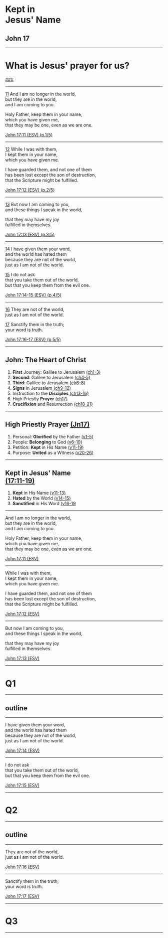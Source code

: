 <!-- .slide: <%= bg("unsplash-Jztmx9yqjBw-stars.jpg") %> id="title" -->
# Kept in <br> Jesus' Name
## John 17

---
<!-- .slide: data-background="white" -->
# What is Jesus' **prayer** for us?

[###](#/outline "secret")

---
[11](# "ref")
And I am no longer in the world, <br>
but they are in the world, <br>
and I am coming to you.

Holy Father, keep them in your name, <br>
which you have given me, <br>
that they may be one, even as we are one.

[John 17:11 (ESV) (p.1/5)](# "ref")

---
[12](# "ref")
While I was with them,  <br>
I kept them in your name, <br>
which you have given me.

I have guarded them, and not one of them <br>
has been lost except the son of destruction, <br>
that the Scripture might be fulfilled.

[John 17:12 (ESV) (p.2/5)](# "ref")

---
[13](# "ref")
But now I am coming to you, <br>
and these things I speak in the world,

that they may have my joy  <br>
fulfilled in themselves.

[John 17:13 (ESV) (p.3/5)](# "ref")

---
[14](# "ref")
I have given them your word, <br>
and the world has hated them <br>
because they are not of the world, <br>
just as I am not of the world.

[15](# "ref")
I do not ask  <br>
that you take them out of the world, <br>
but that you keep them from the evil one.

[John 17:14-15 (ESV) (p.4/5)](# "ref")

---
[16](# "ref")
They are not of the world, <br>
just as I am not of the world.

[17](# "ref")
Sanctify them in the truth;  <br>
your word is truth.

[John 17:16-17 (ESV) (p.5/5)](# "ref")

---
<!-- .slide: id="outline" -->
## John: The Heart of Christ
1. **First** Journey: Galilee to Jerusalem [(ch1-3)](# "ref")
  1. **Second**: Galilee to Jerusalem [(ch4-5)](# "ref")
  1. **Third**: Galilee to Jerusalem [(ch6-8)](# "ref")
  1. **Signs** in Jerusalem [(ch9-12)](# "ref")
1. Instruction to the **Disciples** [(ch13-16)](# "ref")
  1. High Priestly **Prayer** [(ch17)](# "ref")
1. **Crucifixion** and Resurrection [(ch18-21)](# "ref")

---
<!-- .slide: class="outline" -->
## High Priestly Prayer [(Jn17)](# "ref")
1. Personal: **Glorified** by the Father [(v1-5)](# "ref")
1. People: **Belonging** to God [(v6-10)](# "ref")
1. Petition: **Kept** in His Name [(v11-19)](# "ref")
1. Purpose: **United** as a Witness [(v20-26)](# "ref")

---
<!-- .slide: <%= bg("unsplash-Jztmx9yqjBw-stars.jpg") %> class="outline" -->
## Kept in Jesus' Name <br>[(17:11-19)](# "ref")
1. **Kept** in His Name [(v11-13)](# "ref")
1. **Hated** by the World [(v14-15)](# "ref")
1. **Sanctified** in His Word [(v16-19](# "ref")

---
And I am no longer in the world, <br>
but they are in the world, <br>
and I am coming to you.

Holy Father, keep them in your name, <br>
which you have given me, <br>
that they may be one, even as we are one.

[John 17:11 (ESV)](# "ref")

---
While I was with them, <br>
I kept them in your name, <br>
which you have given me.

I have guarded them, and not one of them <br>
has been lost except the son of destruction, <br>
that the Scripture might be fulfilled.

[John 17:12 (ESV)](# "ref")

---
But now I am coming to you, <br>
and these things I speak in the world,

that they may have my joy <br>
fulfilled in themselves.

[John 17:13 (ESV)](# "ref")

---
<!-- .slide: data-background="white" -->
# Q1

---
## outline

---
I have given them your word, <br>
and the world has hated them <br>
because they are not of the world, <br>
just as I am not of the world.

[John 17:14 (ESV)](# "ref")

---
I do not ask <br>
that you take them out of the world,<br>
but that you keep them from the evil one.

[John 17:15 (ESV)](# "ref")

---
<!-- .slide: data-background="white" -->
# Q2

---
## outline

---
They are not of the world,<br>
just as I am not of the world.

[John 17:16 (ESV)](# "ref")

---
Sanctify them in the truth; <br>
your word is truth.

[John 17:17 (ESV)](# "ref")

---
<!-- .slide: data-background="white" -->
# Q3

---
<!-- .slide: <%= bg("unsplash-Jztmx9yqjBw-stars.jpg") %> class="empty" -->

